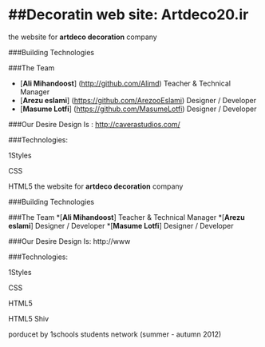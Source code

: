 ##Decoratin web site: Artdeco20.ir
=================

the website for **artdeco decoration** company


###Building Technologies



###The Team
*  [**Ali Mihandoost**] (http://github.com/Alimd)  Teacher  & Technical Manager
*  [**Arezu eslami**] (https://github.com/ArezooEslami) Designer / Developer
*  [**Masume Lotfi**] (https://github.com/MasumeLotfi) Designer / Developer


###Our Desire Design Is : http://caverastudios.com/


###Technologies:

1Styles

CSS

HTML5 the website for **artdeco decoration** company


###Building Technologies



###The Team
*[**Ali Mihandoost**] Teacher & Technical Manager
*[**Arezu eslami**] Designer / Developer
*[**Masume Lotfi**] Designer / Developer


###Our Desire Design Is: http://www


###Technologies:

1Styles

CSS

HTML5

HTML5 Shiv


porducet by 1schools students network (summer - autumn 2012)